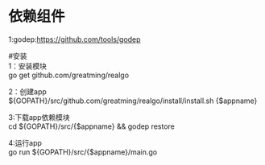 # 依赖组件
1:godep:https://github.com/tools/godep  

#安装  
1：安装模块  
go get github.com/greatming/realgo  

2：创建app  
${GOPATH}/src/github.com/greatming/realgo/install/install.sh  {$appname}  

3:下载app依赖模块  
cd  ${GOPATH}/src/{$appname} && godep restore  

4:运行app  
go run ${GOPATH}/src/{$appname}/main.go  
